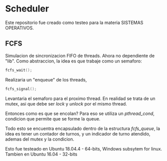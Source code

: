 # Scheduler

Este repositorio fue creado como testeo para la materia SISTEMAS OPERATIVOS.

## FCFS

Simulacion de sincronizacion FIFO de threads. Ahora no dependiente de "lib".
Como abstraccion, la idea es que trabaje como un semaforo:

```c
fcfs_wait();
```

Realizaria un "enqueue" de los threads,

```c
fcfs_signal();
```

Levantaria el semaforo para el proximo thread. En realidad se trata de un mutex, asi que debe ser *lock* y *unlock* por el mismo thread.

Entonces como es que se encolan? Para eso se utiliza un *pthread_cond*, condicion que permite que se forme la queue.

Todo esto se encuentra encapsulado dentro de la estructura *fcfs_queue*, la idea es tener un contador de turnos, y un indicador de turno atendido, ademas del mutex y la condicion.

Esto fue testeado en Ubuntu 18.04.4 - 64-bits, Windows subsytem for linux.
Tambien en Ubuntu 16.04 - 32-bits
